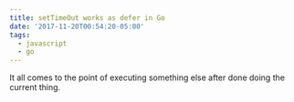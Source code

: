 ```yaml
---
title: setTimeOut works as defer in Go
date: '2017-11-20T00:54:20-05:00'
tags:
  - javascript
  - go
---
```


It all comes to the point of executing something else after done doing the current thing.
